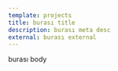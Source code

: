 ```yaml
---
template: projects
title: burası title
description: burası meta desc
external: burası external
---
```

burası body
